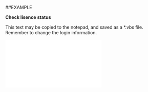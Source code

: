 

##EXAMPLE

**Check lisence status**

This text may be copied to the notepad, and saved as a *.vbs file. Remember to change the login information.

![](../../Examples/vbs/SOAdmin.Properties.vbs.txt)






